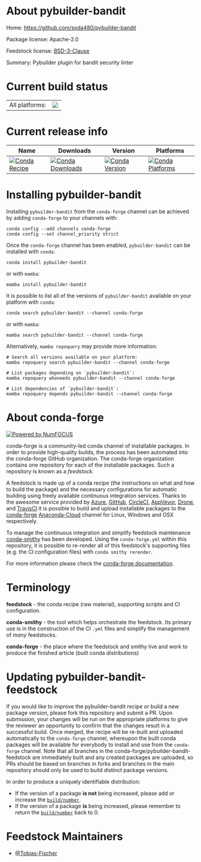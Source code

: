 About pybuilder-bandit
======================

Home: https://github.com/soda480/pybuilder-bandit

Package license: Apache-2.0

Feedstock license: [BSD-3-Clause](https://github.com/conda-forge/pybuilder-bandit-feedstock/blob/main/LICENSE.txt)

Summary: Pybuilder plugin for bandit security linter

Current build status
====================


<table><tr><td>All platforms:</td>
    <td>
      <a href="https://dev.azure.com/conda-forge/feedstock-builds/_build/latest?definitionId=14654&branchName=main">
        <img src="https://dev.azure.com/conda-forge/feedstock-builds/_apis/build/status/pybuilder-bandit-feedstock?branchName=main">
      </a>
    </td>
  </tr>
</table>

Current release info
====================

| Name | Downloads | Version | Platforms |
| --- | --- | --- | --- |
| [![Conda Recipe](https://img.shields.io/badge/recipe-pybuilder--bandit-green.svg)](https://anaconda.org/conda-forge/pybuilder-bandit) | [![Conda Downloads](https://img.shields.io/conda/dn/conda-forge/pybuilder-bandit.svg)](https://anaconda.org/conda-forge/pybuilder-bandit) | [![Conda Version](https://img.shields.io/conda/vn/conda-forge/pybuilder-bandit.svg)](https://anaconda.org/conda-forge/pybuilder-bandit) | [![Conda Platforms](https://img.shields.io/conda/pn/conda-forge/pybuilder-bandit.svg)](https://anaconda.org/conda-forge/pybuilder-bandit) |

Installing pybuilder-bandit
===========================

Installing `pybuilder-bandit` from the `conda-forge` channel can be achieved by adding `conda-forge` to your channels with:

```
conda config --add channels conda-forge
conda config --set channel_priority strict
```

Once the `conda-forge` channel has been enabled, `pybuilder-bandit` can be installed with `conda`:

```
conda install pybuilder-bandit
```

or with `mamba`:

```
mamba install pybuilder-bandit
```

It is possible to list all of the versions of `pybuilder-bandit` available on your platform with `conda`:

```
conda search pybuilder-bandit --channel conda-forge
```

or with `mamba`:

```
mamba search pybuilder-bandit --channel conda-forge
```

Alternatively, `mamba repoquery` may provide more information:

```
# Search all versions available on your platform:
mamba repoquery search pybuilder-bandit --channel conda-forge

# List packages depending on `pybuilder-bandit`:
mamba repoquery whoneeds pybuilder-bandit --channel conda-forge

# List dependencies of `pybuilder-bandit`:
mamba repoquery depends pybuilder-bandit --channel conda-forge
```


About conda-forge
=================

[![Powered by
NumFOCUS](https://img.shields.io/badge/powered%20by-NumFOCUS-orange.svg?style=flat&colorA=E1523D&colorB=007D8A)](https://numfocus.org)

conda-forge is a community-led conda channel of installable packages.
In order to provide high-quality builds, the process has been automated into the
conda-forge GitHub organization. The conda-forge organization contains one repository
for each of the installable packages. Such a repository is known as a *feedstock*.

A feedstock is made up of a conda recipe (the instructions on what and how to build
the package) and the necessary configurations for automatic building using freely
available continuous integration services. Thanks to the awesome service provided by
[Azure](https://azure.microsoft.com/en-us/services/devops/), [GitHub](https://github.com/),
[CircleCI](https://circleci.com/), [AppVeyor](https://www.appveyor.com/),
[Drone](https://cloud.drone.io/welcome), and [TravisCI](https://travis-ci.com/)
it is possible to build and upload installable packages to the
[conda-forge](https://anaconda.org/conda-forge) [Anaconda-Cloud](https://anaconda.org/)
channel for Linux, Windows and OSX respectively.

To manage the continuous integration and simplify feedstock maintenance
[conda-smithy](https://github.com/conda-forge/conda-smithy) has been developed.
Using the ``conda-forge.yml`` within this repository, it is possible to re-render all of
this feedstock's supporting files (e.g. the CI configuration files) with ``conda smithy rerender``.

For more information please check the [conda-forge documentation](https://conda-forge.org/docs/).

Terminology
===========

**feedstock** - the conda recipe (raw material), supporting scripts and CI configuration.

**conda-smithy** - the tool which helps orchestrate the feedstock.
                   Its primary use is in the construction of the CI ``.yml`` files
                   and simplify the management of *many* feedstocks.

**conda-forge** - the place where the feedstock and smithy live and work to
                  produce the finished article (built conda distributions)


Updating pybuilder-bandit-feedstock
===================================

If you would like to improve the pybuilder-bandit recipe or build a new
package version, please fork this repository and submit a PR. Upon submission,
your changes will be run on the appropriate platforms to give the reviewer an
opportunity to confirm that the changes result in a successful build. Once
merged, the recipe will be re-built and uploaded automatically to the
`conda-forge` channel, whereupon the built conda packages will be available for
everybody to install and use from the `conda-forge` channel.
Note that all branches in the conda-forge/pybuilder-bandit-feedstock are
immediately built and any created packages are uploaded, so PRs should be based
on branches in forks and branches in the main repository should only be used to
build distinct package versions.

In order to produce a uniquely identifiable distribution:
 * If the version of a package **is not** being increased, please add or increase
   the [``build/number``](https://docs.conda.io/projects/conda-build/en/latest/resources/define-metadata.html#build-number-and-string).
 * If the version of a package **is** being increased, please remember to return
   the [``build/number``](https://docs.conda.io/projects/conda-build/en/latest/resources/define-metadata.html#build-number-and-string)
   back to 0.

Feedstock Maintainers
=====================

* [@Tobias-Fischer](https://github.com/Tobias-Fischer/)

